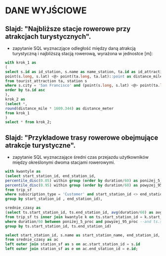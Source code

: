 # DANE WYJŚCIOWE

## Slajd: "Najbliższe stacje rowerowe przy atrakcjach turystycznych".
+ zapytanie SQL wyznaczjące odległość między daną atrakcją turystyczną i najbliższą stacją rowerową, wyrażona w jednostce [m]:

```sql
with krok_1 as
(
select s.id as id_station, s.name as name_station, ta.id as id_attraction, ta.name as name_attraction,
point(s.long, s.lat) <@> point(ta.long, ta.lat)::point as distance_mile
from tourist_attraction ta, station s
where s.city = 'San Francisco' and (point(s.long, s.lat) <@> point(ta.long, ta.lat)) = (select min(point(s.long, s.lat) <@> point(ta.long, ta.lat)::point) from station s)
order by ta.id asc
),
krok_2 as 
(select *,
round(distance_mile * 1609.344) as distance_meter
from krok_1
)
select * from krok_2;
```
## Slajd: "Przykładowe trasy rowerowe obejmujące atrakcje turystyczne".
+ zapytanie SQL wyznaczające średni czas przejazdu użytkowników między określonymi dwoma stacjami rowerowymi.

```sql
with kwantyle as
(select start_station_id, end_station_id,
percentile_disc(0.05) within group (order by duration/60) as poniżej_5_proc,
percentile_disc(0.95) within group (order by duration/60) as powyzej_95_proc
from trip_sf
where subscription_type = 'Customer' and start_station_id <> end_station_id 
group by start_station_id , end_station_id),

srednie_czasy as
(select ts.start_station_id, ts.end_station_id, avg(duration/60) as avg_duration
from trip_sf ts inner join kwantyle k on ts.start_station_id = k.start_station_id and ts.end_station_id = k.end_station_id
where duration/60 between poniżej_5_proc and powyzej_95_proc --and ts.start_station_id=50 and ts.end_station_id=61
group by ts.start_station_id, ts.end_station_id)

select start_station_id, s.name as start_station_name, end_station_id, e.name as end_station_name, avg_duration
from srednie_czasy as ac 
left outer join station_sf as s on ac.start_station_id = s.id 
left outer join station_sf as e on ac.end_station_id = e.id;
```
